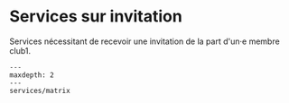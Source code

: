 Services sur invitation
=======================

Services nécessitant de recevoir une invitation de la part d'un·e membre club1.

```{toctree}
---
maxdepth: 2
---
services/matrix
```
